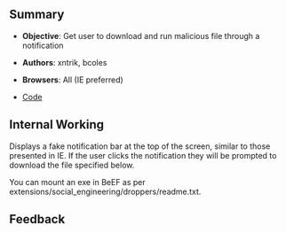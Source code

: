 ## Summary

* **Objective**: Get user to download and run malicious file through a notification
* **Authors**: xntrik, bcoles
* **Browsers**: All (IE preferred)

* [Code](https://github.com/beefproject/beef/tree/master/modules/social_engineering/fake_notfication_ie)

## Internal Working

Displays a fake notification bar at the top of the screen, similar to those presented in IE. If the user clicks the notification they will be prompted to download the file specified below.

You can mount an exe in BeEF as per extensions/social_engineering/droppers/readme.txt.

## Feedback

